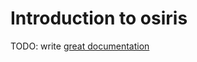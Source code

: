 # Introduction to osiris

TODO: write [great documentation](http://jacobian.org/writing/what-to-write/)
